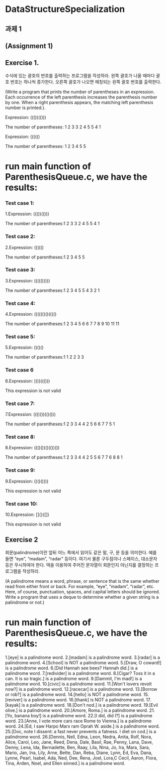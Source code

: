 # DataStructureSpecialization

##  과제  1  

## (Assignment 1)


## Exercise 1. 

수식에 있는 괄호의 번호를 출력하는 프로그램을 작성하라.  왼쪽  괄호가  나올  때마다  괄호 번호는  하나씩  증가한다.  오른쪽  괄호가  나오면  매칭되는  왼쪽  괄호  번호를  출력한다.

(Write a program that prints the number of parentheses in an expression.  Each occurrence of the left parenthesis increases the parenthesis number by one.  When a right parenthesis appears, the matching left parenthesis number is printed.).

Expression:  ((())(()))

The number of parentheses:  1  2  3  3  2  4  5  5  4  1

Expression:  ((((()

The number of parentheses:  1  2  3  4  5  5

# run main function of ParenthesisQueue.c, we have the results:

### Test case 1:

1.Expression: ((())(()))

The  number  of  parentheses:1  2  3  3  2  4  5  5  4  1  

### Test case 2:

2.Expression: ((((()

The  number  of  parentheses:1  2  3  4  5  5

### Test case 3:

3.Expression: ((((()))))

The  number  of  parentheses:1  2  3  4  5  5  4  3  2  1

### Test case 4:

4.Expression: (((((()()(((()

The  number  of  parentheses:1  2  3  4  5  6  6  7  7  8  9  10  11  11

### Test case 5:

5.Expression: ()()()

The  number  of  parentheses:1  1  2  2  3  3

### Test case 6

6.Expression: ))))((()))

This expression is not valid

### Test case 7:

7.Expression: ((()())(()()))

The  number  of  parentheses:1  2  3  3  4  4  2  5  6  6  7  7  5  1

### Test case 8:

8.Expression: ((()())()(())())

The  number  of  parentheses:1  2  3  3  4  4  2  5  5  6  7  7  6  8  8  1

### Test case 9: 

9.Expression: ()()())))

This expression is not valid

### Test case 10:

10.Expression: []{}([])

This expression is not valid

## Exercise 2

회문(palindrome)이란 앞뒤 어느 쪽에서 읽어도 같은 말, 구, 문 등을 의미한다.  예를  들면  “eye”,  “madam”,  “radar”  등이다.  여기서  물론  구두점이나  스페이스,  대소문자  등은  무시하여야  한다.  덱을  이용하여  주어진  문자열이  회문인지  아닌지를  결정하는  프로그램을  작성하라. 

(A palindrome means a word, phrase, or sentence that is the same whether read from either front or back.  For example, “eye”, “madam”, “radar”, etc.  Here, of course, punctuation, spaces, and capital letters should be ignored.  Write a program that uses a deque to determine whether a given string is a palindrome or not.)

# run main function of ParenthesisQueue.c, we have the results:

1.[eye] is a palindrome word.
2.[madam] is a palindrome word.
3.[radar] is a palindrome word.
4.[School] is NOT a palindrome word.
5.[Draw, O coward!] is a palindrome word.
6.[Did Hannah see bees? Hannah did.] is a palindrome word.
7.[redivider] is a palindrome word.
8.[Cigar? Toss it in a can. It is so tragic.] is a palindrome word.
9.[Dammit, I'm mad!] is a palindrome word.
10.[civic] is a palindrome word.
11.[Won't lovers revolt now?] is a palindrome word.
12.[racecar] is a palindrome word.
13.[Borrow or rob?] is a palindrome word.
14.[hello] is NOT a palindrome word.
15.[reviver] is a palindrome word.
16.[thank] is NOT a palindrome word.
17.[kayak] is a palindrome word.
18.[Don't nod.] is a palindrome word.
19.[Evil olive.] is a palindrome word.
20.[Amore, Roma.] is a palindrome word.
21.[Yo, banana boy!] is a palindrome word.
22.[I did, did I?] is a palindrome word.
23.[Anne, I vote more cars race Rome to Vienna.] is a palindrome word.
24.[Ed, I saw Harpo Marx ram Oprah W. aside.] is a palindrome word.
25.[Doc, note I dissent: a fast never prevents a fatness. I diet on cod.] is a palindrome word.
26.[Dennis, Nell, Edna, Leon, Nedra, Anita, Rolf, Nora, Alice, Carol, Leo, Jane, Reed, Dena, Dale, Basil, Rae, Penny, Lana, Dave, Denny, Lena, Ida, Bernadette, Ben, Raay, Lila, Nina, Jo, Ira, Mara, Sara, Mario, Jan, Ina, Lily, Arne, Bette, Dan, Reba, Diane, Lynn, Ed, Eva, Dana, Lynne, Pearl, Isabel, Ada, Ned, Dee, Rena, Joel, Lora,C Cecil, Aaron, Flora, Tina, Arden, Noel, and Ellen sinned.] is a palindrome word.
